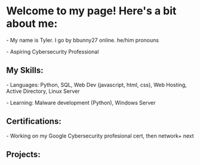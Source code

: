 <h1>Welcome to my page! Here's a bit about me:</h1>
<p>- My name is Tyler. I go by bbunny27 online. he/him pronouns</p>
<p>- Aspiring Cybersecurity Professional</p>
<h2>My Skills:</h2>
<p>- Languages: Python, SQL, Web Dev (javascript, html, css), Web Hosting, Active Directory, Linux Server</p>
<p>- Learning: Malware development (Python), Windows Server</p>
<h2>Certifications:</h2>
<p>- Working on my Google Cybersecurity profesional cert, then network+ next</p>
<H2>Projects:</H2>


